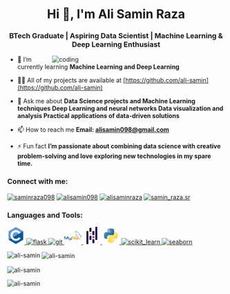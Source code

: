 <h1 align="center">Hi 👋, I'm Ali Samin Raza</h1>
<h3 align="center">BTech Graduate | Aspiring Data Scientist | Machine Learning & Deep Learning Enthusiast</h3>

<img align="right" alt="coding" width="400" src="https://miro.medium.com/v2/resize:fit:679/1*oUAAR9fnsmpstFhqmZZ55g.gif">


- 🌱 I’m currently learning **Machine Learning and Deep Learning**

- 👨‍💻 All of my projects are available at [https://github.com/ali-samin](https://github.com/ali-samin)

- 💬 Ask me about **Data Science projects and Machine Learning techniques Deep Learning and neural networks Data visualization and analysis Practical applications of data-driven solutions**

- 📫 How to reach me **Email: alisamin098@gmail.com**

- ⚡ Fun fact **I’m passionate about combining data science with creative problem-solving and love exploring new technologies in my spare time.**

<h3 align="left">Connect with me:</h3>
<p align="left">
<a href="https://twitter.com/saminraza098" target="blank"><img align="center" src="https://raw.githubusercontent.com/rahuldkjain/github-profile-readme-generator/master/src/images/icons/Social/twitter.svg" alt="saminraza098" height="30" width="40" /></a>
<a href="https://linkedin.com/in/alisamin098" target="blank"><img align="center" src="https://raw.githubusercontent.com/rahuldkjain/github-profile-readme-generator/master/src/images/icons/Social/linked-in-alt.svg" alt="alisamin098" height="30" width="40" /></a>
<a href="https://kaggle.com/alisaminraza" target="blank"><img align="center" src="https://raw.githubusercontent.com/rahuldkjain/github-profile-readme-generator/master/src/images/icons/Social/kaggle.svg" alt="alisaminraza" height="30" width="40" /></a>
<a href="https://instagram.com/samin_raza.sr" target="blank"><img align="center" src="https://raw.githubusercontent.com/rahuldkjain/github-profile-readme-generator/master/src/images/icons/Social/instagram.svg" alt="samin_raza.sr" height="30" width="40" /></a>
</p>

<h3 align="left">Languages and Tools:</h3>
<p align="left"> <a href="https://www.cprogramming.com/" target="_blank" rel="noreferrer"> <img src="https://raw.githubusercontent.com/devicons/devicon/master/icons/c/c-original.svg" alt="c" width="40" height="40"/> </a> <a href="https://flask.palletsprojects.com/" target="_blank" rel="noreferrer"> <img src="https://www.vectorlogo.zone/logos/pocoo_flask/pocoo_flask-icon.svg" alt="flask" width="40" height="40"/> </a> <a href="https://git-scm.com/" target="_blank" rel="noreferrer"> <img src="https://www.vectorlogo.zone/logos/git-scm/git-scm-icon.svg" alt="git" width="40" height="40"/> </a> <a href="https://www.mysql.com/" target="_blank" rel="noreferrer"> <img src="https://raw.githubusercontent.com/devicons/devicon/master/icons/mysql/mysql-original-wordmark.svg" alt="mysql" width="40" height="40"/> </a> <a href="https://pandas.pydata.org/" target="_blank" rel="noreferrer"> <img src="https://raw.githubusercontent.com/devicons/devicon/2ae2a900d2f041da66e950e4d48052658d850630/icons/pandas/pandas-original.svg" alt="pandas" width="40" height="40"/> </a> <a href="https://www.python.org" target="_blank" rel="noreferrer"> <img src="https://raw.githubusercontent.com/devicons/devicon/master/icons/python/python-original.svg" alt="python" width="40" height="40"/> </a> <a href="https://scikit-learn.org/" target="_blank" rel="noreferrer"> <img src="https://upload.wikimedia.org/wikipedia/commons/0/05/Scikit_learn_logo_small.svg" alt="scikit_learn" width="40" height="40"/> </a> <a href="https://seaborn.pydata.org/" target="_blank" rel="noreferrer"> <img src="https://seaborn.pydata.org/_images/logo-mark-lightbg.svg" alt="seaborn" width="40" height="40"/> </a> </p>

<p><img align="left" src="https://github-readme-stats.vercel.app/api/top-langs?username=ali-samin&show_icons=true&locale=en&layout=compact" alt="ali-samin" /></p>

<p>&nbsp;<img align="center" src="https://github-readme-stats.vercel.app/api?username=ali-samin&show_icons=true&locale=en" alt="ali-samin" /></p>

<p><img align="center" src="https://github-readme-streak-stats.herokuapp.com/?user=ali-samin&" alt="ali-samin" /></p>

<p align="left"> <img src="https://komarev.com/ghpvc/?username=ali-samin&label=Profile%20views&color=0e75b6&style=flat" alt="ali-samin" /> </p>

